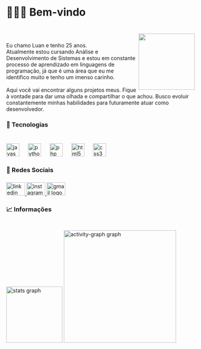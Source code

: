 <h1 align="left">🙋🏽‍♂️ Bem-vindo</h1>

###

<br clear="both">

<img align="right" height="150" src="https://sdmntprsouthcentralus.oaiusercontent.com/files/00000000-fdec-61f7-ab7c-20d445e7cf0d/raw?se=2025-04-28T18%3A09%3A07Z&sp=r&sv=2024-08-04&sr=b&scid=36db5fdf-6e1e-5b5e-aab5-9d9a4c8d2e21&skoid=fa7966e7-f8ea-483c-919a-13acfd61d696&sktid=a48cca56-e6da-484e-a814-9c849652bcb3&skt=2025-04-27T20%3A31%3A24Z&ske=2025-04-28T20%3A31%3A24Z&sks=b&skv=2024-08-04&sig=5tfG7rE3nqnFO%2B6DbQCtCAG1g0YmmnlEM8KxTgqNxjI%3D"  />

###

<p align="left">Eu chamo Luan e tenho 25 anos.<br>Atualmente estou cursando Análise e Desenvolvimento de Sistemas e estou em constante processo de aprendizado em linguagens de programação, já que é uma área que eu me identifico muito e tenho um imenso carinho.<br><br>Aqui você vai encontrar alguns projetos meus. Fique à vontade para dar uma olhada e compartilhar o que achou. Busco evoluir constantemente minhas habilidades para futuramente atuar como desenvolvedor.</p>

###

<h3 align="left">🧩 Tecnologias</h3>

###

<br clear="both">

<div align="left">
  <img src="https://skillicons.dev/icons?i=js" height="35" alt="javascript logo"  />
  <img width="15" />
  <img src="https://skillicons.dev/icons?i=py" height="35" alt="python logo"  />
  <img width="15" />
  <img src="https://skillicons.dev/icons?i=php" height="35" alt="php logo"  />
  <img width="15" />
  <img src="https://skillicons.dev/icons?i=html" height="35" alt="html5 logo"  />
  <img width="15" />
  <img src="https://skillicons.dev/icons?i=css" height="35" alt="css3 logo"  />
</div>

###

<h3 align="left">📩 Redes Sociais</h3>

###

<div align="left">
  <a href="https://www.linkedin.com/in/luan-oliveira-tecno-dev/" target="_blank">
    <img src="https://raw.githubusercontent.com/maurodesouza/profile-readme-generator/master/src/assets/icons/social/linkedin/default.svg" width="50" height="35" alt="linkedin logo"  />
  </a>
  <a href="https://www.instagram.com/ln_vns?igsh=bnVkdmFqbHY5bmIx&utm_source=qr" target="_blank">
    <img src="https://raw.githubusercontent.com/maurodesouza/profile-readme-generator/master/src/assets/icons/social/instagram/default.svg" width="50" height="35" alt="instagram logo"  />
  </a>
  <a href="https://mail.google.com/mail/u/0/?tab=rm&ogbl#inbox" target="_blank">
    <img src="https://raw.githubusercontent.com/maurodesouza/profile-readme-generator/master/src/assets/icons/social/gmail/default.svg" width="50" height="35" alt="gmail logo"  />
  </a>
</div>

###

<h3 align="left">📈 Informações</h3>

###

<br clear="both">

<div align="left">
  <img src="https://github-readme-stats.vercel.app/api?username=Luan-Sobral&hide_title=false&hide_rank=false&show_icons=true&include_all_commits=true&count_private=true&disable_animations=false&theme=dark&locale=pt-br&hide_border=true&order=1" height="150" alt="stats graph"  />
  <img src="https://github-readme-activity-graph.vercel.app/graph?username=Luan-Sobral&radius=16&theme=github-dark&area=true&order=5&hide_border=false&hide_title=false&custom_title=MEU%20GR%C3%81FICO" height="300" alt="activity-graph graph"  />
</div>

###
